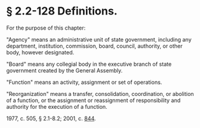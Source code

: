 # § 2.2-128 Definitions.

<p>For the purpose of this chapter:</p><p>"Agency" means an administrative unit of state government, including any department, institution, commission, board, council, authority, or other body, however designated.</p><p>"Board" means any collegial body in the executive branch of state government created by the General Assembly.</p><p>"Function" means an activity, assignment or set of operations.</p><p>"Reorganization" means a transfer, consolidation, coordination, or abolition of a function, or the assignment or reassignment of responsibility and authority for the execution of a function.</p><p>1977, c. 505, § 2.1-8.2; 2001, c. <a href='http://lis.virginia.gov/cgi-bin/legp604.exe?011+ful+CHAP0844'>844</a>.</p>